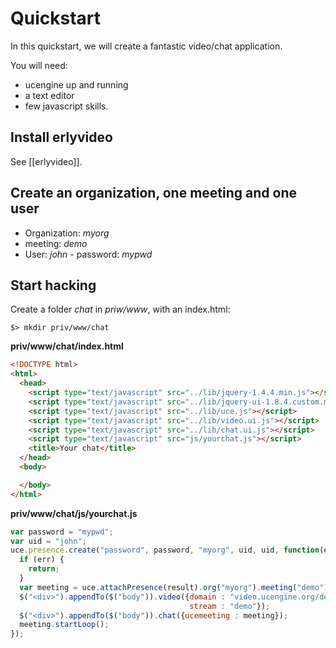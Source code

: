 # Quickstart

In this quickstart, we will create a fantastic video/chat application.

You will need:

* ucengine up and running
* a text editor
* few javascript skills.

## Install erlyvideo

See [[erlyvideo]].

## Create an organization, one meeting and one user

* Organization: *myorg*
* meeting:  *demo*
* User: *john* - password: *mypwd*

## Start hacking

Create a folder *chat* in *priw/www*, with an index.html:

    $> mkdir priv/www/chat

**priv/www/chat/index.html**

```html
<!DOCTYPE html>
<html>
  <head>
    <script type="text/javascript" src="../lib/jquery-1.4.4.min.js"></script>
    <script type="text/javascript" src="../lib/jquery-ui-1.8.4.custom.min.js"></script>
    <script type="text/javascript" src="../lib/uce.js"></script>
    <script type="text/javascript" src="../lib/video.ui.js"></script>
    <script type="text/javascript" src="../lib/chat.ui.js"></script>
    <script type="text/javascript" src="js/yourchat.js"></script>
    <title>Your chat</title>
  </head>
  <body>

  </body>
</html>
```

**priv/www/chat/js/yourchat.js**

```javascript
var password = "mypwd";
var uid = "john";
uce.presence.create("password", password, "myorg", uid, uid, function(err, result, xhr) {
  if (err) {
    return;
  }
  var meeting = uce.attachPresence(result).org("myorg").meeting("demo");
  $("<div>").appendTo($("body")).video({domain : "video.ucengine.org/demo",
                                        stream : "demo"});
  $("<div>").appendTo($("body")).chat({ucemeeting : meeting});
  meeting.startLoop();
});
```

